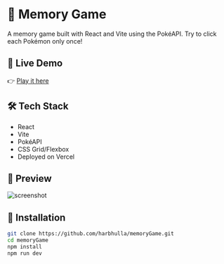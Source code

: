 # 🧠 Memory Game

A memory game built with React and Vite using the PokéAPI. Try to click each Pokémon only once!

## 🚀 Live Demo

👉 [Play it here]([https://memorygame.vercel.app](https://memory-game-kwuu.vercel.app/))

## 🛠️ Tech Stack

- React
- Vite
- PokéAPI
- CSS Grid/Flexbox
- Deployed on Vercel

## 📸 Preview

![screenshot](./screenshot.png) <!-- optional if you add a preview image -->

## 📂 Installation

```bash
git clone https://github.com/harbhulla/memoryGame.git
cd memoryGame
npm install
npm run dev
